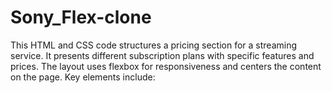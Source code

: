 # Sony_Flex-clone
This HTML and CSS code structures a pricing section for a streaming service. It presents different subscription plans with specific features and prices. The layout uses flexbox for responsiveness and centers the content on the page. Key elements include:
